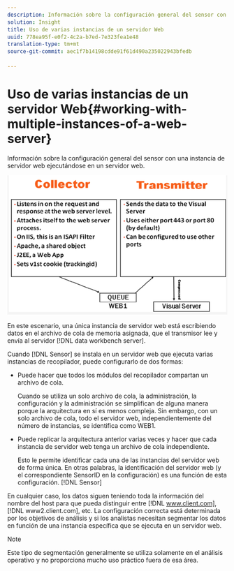```yaml
---
description: Información sobre la configuración general del sensor con una instancia de servidor web ejecutándose en un servidor web.
solution: Insight
title: Uso de varias instancias de un servidor Web
uuid: 778ea95f-e0f2-4c2a-b7ed-7e323fea1e48
translation-type: tm+mt
source-git-commit: aec1f7b14198cdde91f61d490a235022943bfedb

---
```



# Uso de varias instancias de un servidor Web{#working-with-multiple-instances-of-a-web-server}

Información sobre la configuración general del sensor con una instancia de servidor web ejecutándose en un servidor web.

![](assets/web_inst.png)

En este escenario, una única instancia de servidor web está escribiendo datos en el archivo de cola de memoria asignada, que el transmisor lee y envía al servidor [!DNL data workbench server].

Cuando [!DNL Sensor] se instala en un servidor web que ejecuta varias instancias de recopilador, puede configurarlo de dos formas:

* Puede hacer que todos los módulos del recopilador compartan un archivo de cola.

   Cuando se utiliza un solo archivo de cola, la administración, la configuración y la administración se simplifican de alguna manera porque la arquitectura en sí es menos compleja. Sin embargo, con un solo archivo de cola, todo el servidor web, independientemente del número de instancias, se identifica como WEB1.

* Puede replicar la arquitectura anterior varias veces y hacer que cada instancia de servidor web tenga un archivo de cola independiente.

   Esto le permite identificar cada una de las instancias del servidor web de forma única. En otras palabras, la identificación del servidor web (y el correspondiente SensorID en la configuración) es una función de esta configuración. [!DNL Sensor]

En cualquier caso, los datos siguen teniendo toda la información del nombre del host para que pueda distinguir entre [!DNL www.client.com], [!DNL www2.client.com], etc. La configuración correcta está determinada por los objetivos de análisis y si los analistas necesitan segmentar los datos en función de una instancia específica que se ejecuta en un servidor web.

>[!NOTE]
>
>Este tipo de segmentación generalmente se utiliza solamente en el análisis operativo y no proporciona mucho uso práctico fuera de esa área.

